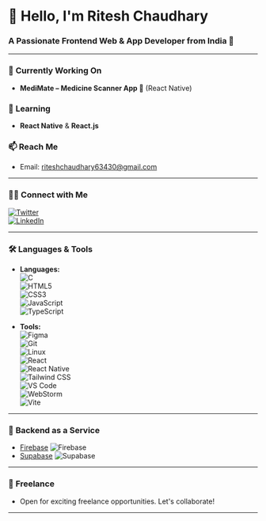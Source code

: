 # 👋 **Hello, I'm Ritesh Chaudhary**  
### A Passionate Frontend Web & App Developer from India 🚀

---

### 🔭 **Currently Working On**
- **MediMate – Medicine Scanner App 📸** (React Native)

### 🌱 **Learning**
- **React Native** & **React.js**

### 📫 **Reach Me**
- Email: [riteshchaudhary63430@gmail.com](mailto:riteshchaudhary63430@gmail.com)

---

### 🧑‍💻 **Connect with Me**

[![Twitter](https://img.shields.io/badge/Twitter-%40riteshdev99-00acee?style=for-the-badge&logo=twitter&logoColor=white)](https://twitter.com/riteshdev99)  
[![LinkedIn](https://img.shields.io/badge/LinkedIn-%40riteshchaudhary-0A66C2?style=for-the-badge&logo=linkedin&logoColor=white)](https://linkedin.com/in/riteshchaudhary)

---

### 🛠️ **Languages & Tools**

- **Languages:**  
  ![C](https://img.shields.io/badge/C-00599C?style=for-the-badge&logo=c&logoColor=white)  
  ![HTML5](https://img.shields.io/badge/HTML5-E34F26?style=for-the-badge&logo=html5&logoColor=white)  
  ![CSS3](https://img.shields.io/badge/CSS3-1572B6?style=for-the-badge&logo=css3&logoColor=white)  
  ![JavaScript](https://img.shields.io/badge/JavaScript-F7DF1E?style=for-the-badge&logo=javascript&logoColor=black)  
  ![TypeScript](https://img.shields.io/badge/TypeScript-3178C6?style=for-the-badge&logo=typescript&logoColor=white)

- **Tools:**  
  ![Figma](https://img.shields.io/badge/Figma-0ACF83?style=for-the-badge&logo=figma&logoColor=white)  
  ![Git](https://img.shields.io/badge/Git-F05032?style=for-the-badge&logo=git&logoColor=white)  
  ![Linux](https://img.shields.io/badge/Linux-FCC624?style=for-the-badge&logo=linux&logoColor=black)  
  ![React](https://img.shields.io/badge/React-61DAFB?style=for-the-badge&logo=react&logoColor=black)  
  ![React Native](https://img.shields.io/badge/React%20Native-20232A?style=for-the-badge&logo=react&logoColor=61DAFB)  
  ![Tailwind CSS](https://img.shields.io/badge/Tailwind%20CSS-38B2AC?style=for-the-badge&logo=tailwindcss&logoColor=white)  
  ![VS Code](https://img.shields.io/badge/VS%20Code-0078D4?style=for-the-badge&logo=visualstudiocode&logoColor=white)  
  ![WebStorm](https://img.shields.io/badge/WebStorm-000000?style=for-the-badge&logo=webstorm&logoColor=white)  
  ![Vite](https://img.shields.io/badge/Vite-646CFF?style=for-the-badge&logo=vite&logoColor=white)

---

### 🔧 **Backend as a Service**

- [Firebase](https://firebase.google.com/) ![Firebase](https://img.shields.io/badge/Firebase-FFCA28?style=for-the-badge&logo=firebase&logoColor=white)
- [Supabase](https://supabase.io/) ![Supabase](https://img.shields.io/badge/Supabase-3ECF8E?style=for-the-badge&logo=supabase&logoColor=white)

---

### 💼 **Freelance**
- Open for exciting freelance opportunities. Let's collaborate!

---
